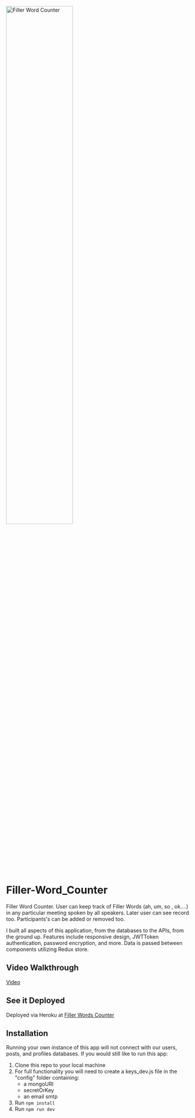 <img src="toast-master.png" alt="Filler Word Counter" width="60%">


# Filler-Word_Counter
Filler Word Counter. User can keep track of Filler Words (ah, um, so , ok....) in any particular meeting spoken by all speakers. Later user can see record too. Participants's can be added or removed too.

I built all aspects of this application, from the databases to the APIs, from the ground up. Features include responsive design, JWTToken authentication, password encryption,  and more. Data is passed between components utilizing Redux store.

## Video Walkthrough
[Video](https://www.youtube.com/watch?v=VjJGImwj6V8)

## See it Deployed
Deployed via Heroku at [Filler Words Counter](https://whispering-fjord-08994.herokuapp.com/)

## Installation

Running your own instance of this app will not connect with our users, posts, and profiles databases.  If you would still like to run this app:

1. Clone this repo to your local machine
2. For full functionality you will need to create a keys_dev.js file in the "config" folder containing: 
    - a mongoURI
    - secretOrKey
    - an email smtp
3. Run <code>npm install</code>
4. Run <code>npm run dev</code>

